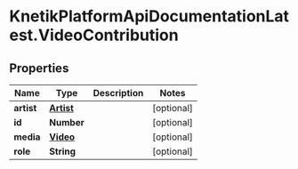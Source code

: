 # KnetikPlatformApiDocumentationLatest.VideoContribution

## Properties
Name | Type | Description | Notes
------------ | ------------- | ------------- | -------------
**artist** | [**Artist**](Artist.md) |  | [optional] 
**id** | **Number** |  | [optional] 
**media** | [**Video**](Video.md) |  | [optional] 
**role** | **String** |  | [optional] 


